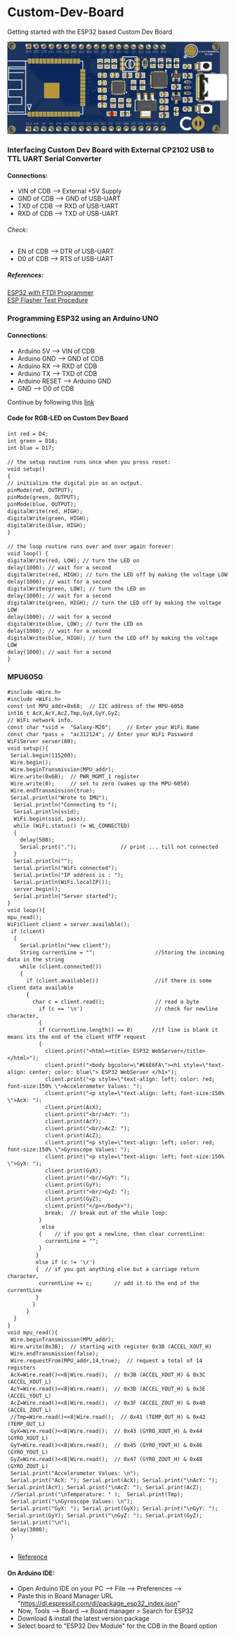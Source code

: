 # Custom-Dev-Board
Getting started with the ESP32 based Custom Dev Board     

![Custom Development Board - Based on ESP32 WROOM ](https://github.com/Jayanth2209/Custom-Dev-Board/blob/main/Images/Custom%20Dev%20Board%20-%20Copy.png)


### Interfacing Custom Dev Board with External CP2102 USB to TTL UART Serial Converter    
#### Connections:        
* VIN of CDB --> External +5V Supply
* GND of CDB --> GND of USB-UART
* TXD of CDB --> RXD of USB-UART
* RXD of CDB --> TXD of USB-UART      
###### Check:
* EN of CDB --> DTR of USB-UART
* D0 of CDB --> RTS of USB-UART

##### References:
[ESP32 with FTDI Programmer](https://electronics.stackexchange.com/questions/448187/esp32-with-ftdi-programmer)       
[ESP Flasher Test Procedure](https://github.com/SuperHouse/ESPF/blob/main/Tests/Test-Procedure.md)

### Programming ESP32 using an Arduino UNO
#### Connections:
* Arduino 5V --> VIN of CDB       
* Arduino GND --> GND of CDB       
* Arduino RX --> RXD of CDB      
* Arduino TX --> TXD of CDB      
* Arduino RESET --> Arduino GND       
* GND --> D0 of CDB
  
Continue by following this [link](https://technoreview85.com/how-to-program-esp-32-cam-using-arduino-uno-board/)       

#### Code for RGB-LED on Custom Dev Board 
```
int red = D4;
int green = D16;
int blue = D17;
 
// the setup routine runs once when you press reset:
void setup()
{
// initialize the digital pin as an output.
pinMode(red, OUTPUT);
pinMode(green, OUTPUT);
pinMode(blue, OUTPUT);
digitalWrite(red, HIGH);
digitalWrite(green, HIGH);
digitalWrite(blue, HIGH);
}
 
// the loop routine runs over and over again forever:
void loop() {
digitalWrite(red, LOW); // turn the LED on 
delay(1000); // wait for a second
digitalWrite(red, HIGH); // turn the LED off by making the voltage LOW
delay(1000); // wait for a second
digitalWrite(green, LOW); // turn the LED on 
delay(1000); // wait for a second
digitalWrite(green, HIGH); // turn the LED off by making the voltage LOW
delay(1000); // wait for a second
digitalWrite(blue, LOW); // turn the LED on
delay(1000); // wait for a second
digitalWrite(blue, HIGH); // turn the LED off by making the voltage LOW
delay(1000); // wait for a second
}

```         


### MPU6050      
```       
#include <Wire.h>
#include <WiFi.h>
const int MPU_addr=0x68;  // I2C address of the MPU-6050
int16_t AcX,AcY,AcZ,Tmp,GyX,GyY,GyZ;
// WiFi network info.
const char *ssid =  "Galaxy-M20";     // Enter your WiFi Name
const char *pass =  "ac312124"; // Enter your WiFi Password
WiFiServer server(80);
void setup(){
 Serial.begin(115200);
 Wire.begin();
 Wire.beginTransmission(MPU_addr);
 Wire.write(0x6B);  // PWR_MGMT_1 register
 Wire.write(0);     // set to zero (wakes up the MPU-6050)
 Wire.endTransmission(true);
 Serial.println("Wrote to IMU");
  Serial.println("Connecting to ");
  Serial.println(ssid);
  WiFi.begin(ssid, pass);
  while (WiFi.status() != WL_CONNECTED)
  {
    delay(500);
    Serial.print(".");              // print ... till not connected
  }
  Serial.println("");
  Serial.println("WiFi connected");
  Serial.println("IP address is : ");
  Serial.println(WiFi.localIP());
  server.begin();
  Serial.println("Server started");
}
void loop(){
mpu_read();
WiFiClient client = server.available();
 if (client) 
  {                             
    Serial.println("new client");          
    String currentLine = "";                   //Storing the incoming data in the string
    while (client.connected()) 
    {            
      if (client.available())                  //if there is some client data available
      {                
        char c = client.read();                // read a byte
          if (c == '\n')                       // check for newline character, 
          {                     
          if (currentLine.length() == 0)      //if line is blank it means its the end of the client HTTP request
          {     
            client.print("<html><title> ESP32 WebServer</title></html>");
            client.print("<body bgcolor=\"#E6E6FA\"><h1 style=\"text-align: center; color: blue\"> ESP32 WebServer </h1>");
            client.print("<p style=\"text-align: left; color: red; font-size:150% \">Accelerometer Values: ");
            client.print("<p style=\"text-align: left; font-size:150% \">AcX: ");
            client.print(AcX);
            client.print("<br/>AcY: ");
            client.print(AcY);
            client.print("<br/>AcZ: ");
            client.print(AcZ);
            client.print("<p style=\"text-align: left; color: red; font-size:150% \">Gyroscope Values: ");
            client.print("<p style=\"text-align: left; font-size:150% \">GyX: ");
            client.print(GyX);
            client.print("<br/>GyY: ");
            client.print(GyY);
            client.print("<br/>GyZ: ");
            client.print(GyZ);
            client.print("</p></body>");        
            break;  // break out of the while loop:
          } 
           else
          {    // if you got a newline, then clear currentLine:
            currentLine = "";
          }
         } 
         else if (c != '\r') 
         {  // if you got anything else but a carriage return character,
          currentLine += c;       // add it to the end of the currentLine
         }
        }
      }
  }
}
void mpu_read(){
 Wire.beginTransmission(MPU_addr);
 Wire.write(0x3B);  // starting with register 0x3B (ACCEL_XOUT_H)
 Wire.endTransmission(false);
 Wire.requestFrom(MPU_addr,14,true);  // request a total of 14 registers
 AcX=Wire.read()<<8|Wire.read();  // 0x3B (ACCEL_XOUT_H) & 0x3C (ACCEL_XOUT_L)
 AcY=Wire.read()<<8|Wire.read();  // 0x3D (ACCEL_YOUT_H) & 0x3E (ACCEL_YOUT_L)
 AcZ=Wire.read()<<8|Wire.read();  // 0x3F (ACCEL_ZOUT_H) & 0x40 (ACCEL_ZOUT_L)
 //Tmp=Wire.read()<<8|Wire.read();  // 0x41 (TEMP_OUT_H) & 0x42 (TEMP_OUT_L)
 GyX=Wire.read()<<8|Wire.read();  // 0x43 (GYRO_XOUT_H) & 0x44 (GYRO_XOUT_L)
 GyY=Wire.read()<<8|Wire.read();  // 0x45 (GYRO_YOUT_H) & 0x46 (GYRO_YOUT_L)
 GyZ=Wire.read()<<8|Wire.read();  // 0x47 (GYRO_ZOUT_H) & 0x48 (GYRO_ZOUT_L)
 Serial.print("Accelerometer Values: \n");
 Serial.print("AcX: "); Serial.print(AcX); Serial.print("\nAcY: "); Serial.print(AcY); Serial.print("\nAcZ: "); Serial.print(AcZ);   
 //Serial.print("\nTemperature: " );  Serial.print(Tmp);
 Serial.print("\nGyroscope Values: \n");
 Serial.print("GyX: "); Serial.print(GyX); Serial.print("\nGyY: "); Serial.print(GyY); Serial.print("\nGyZ: "); Serial.print(GyZ);
 Serial.print("\n");
 delay(3000);
 }     
 
 ```     
* [Reference](https://circuitdigest.com/microcontroller-projects/mpu6050-gyro-sensor-interfacing-with-esp32-nodemcu-board)      

#### On Arduino IDE:
* Open Arduino IDE on your PC --> File --> Preferences -->     
* Paste this in Board Manager URL "https://dl.espressif.com/dl/package_esp32_index.json"        
* Now, Tools --> Board --> Board manager > Search for ESP32         
* Download & install the latest version package            
* Select board to "ESP32 Dev Module" for the CDB in the Board option
